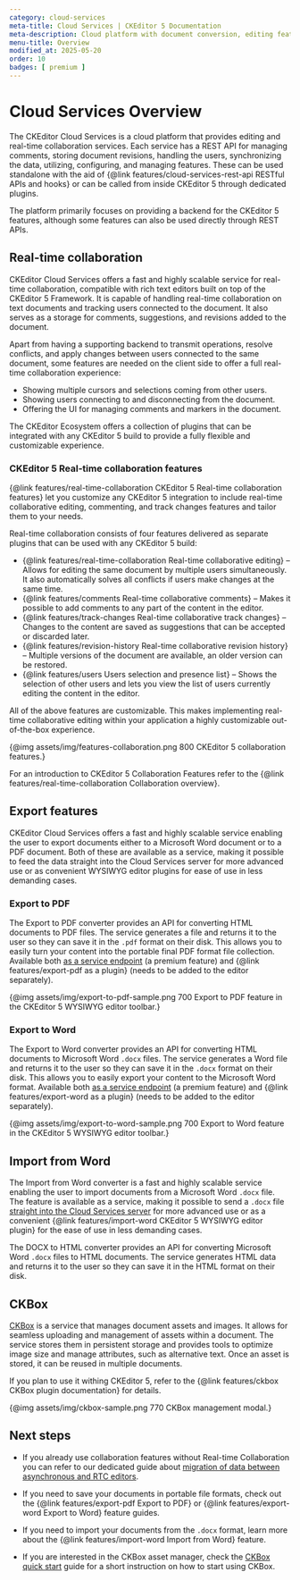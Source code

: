 ```yaml
---
category: cloud-services
meta-title: Cloud Services | CKEditor 5 Documentation
meta-description: Cloud platform with document conversion, editing features and real-time collaboration services.
menu-title: Overview
modified_at: 2025-05-20
order: 10
badges: [ premium ]
---
```


# Cloud Services Overview

The CKEditor Cloud Services is a cloud platform that provides editing and real-time collaboration services. Each service has a REST API for managing comments, storing document revisions, handling the users, synchronizing the data, utilizing, configuring, and managing features. These can be used standalone with the aid of {@link features/cloud-services-rest-api RESTful APIs and hooks} or can be called from inside CKEditor&nbsp;5 through dedicated plugins.

The platform primarily focuses on providing a backend for the CKEditor&nbsp;5 features, although some features can also be used directly through REST APIs.

## Real-time collaboration

CKEditor Cloud Services offers a fast and highly scalable service for real-time collaboration, compatible with rich text editors built on top of the CKEditor&nbsp;5 Framework. It is capable of handling real-time collaboration on text documents and tracking users connected to the document. It also serves as a storage for comments, suggestions, and revisions added to the document.

Apart from having a supporting backend to transmit operations, resolve conflicts, and apply changes between users connected to the same document, some features are needed on the client side to offer a full real-time collaboration experience:

 * Showing multiple cursors and selections coming from other users.
 * Showing users connecting to and disconnecting from the document.
 * Offering the UI for managing comments and markers in the document.

The CKEditor Ecosystem offers a collection of plugins that can be integrated with any CKEditor&nbsp;5 build to provide a fully flexible and customizable experience.

### CKEditor&nbsp;5 Real-time collaboration features

{@link features/real-time-collaboration CKEditor&nbsp;5 Real-time collaboration features} let you customize any CKEditor&nbsp;5 integration to include real-time collaborative editing, commenting, and track changes features and tailor them to your needs.

Real-time collaboration consists of four features delivered as separate plugins that can be used with any CKEditor&nbsp;5 build:

* {@link features/real-time-collaboration Real-time collaborative editing} &ndash; Allows for editing the same document by multiple users simultaneously. It also automatically solves all conflicts if users make changes at the same time.
* {@link features/comments Real-time collaborative comments} &ndash; Makes it possible to add comments to any part of the content in the editor.
* {@link features/track-changes Real-time collaborative track changes} &ndash; Changes to the content are saved as suggestions that can be accepted or discarded later.
* {@link features/revision-history Real-time collaborative revision history} &ndash; Multiple versions of the document are available, an older version can be restored.
* {@link features/users Users selection and presence list} &ndash; Shows the selection of other users and lets you view the list of users currently editing the content in the editor.

All of the above features are customizable. This makes implementing real-time collaborative editing within your application a highly customizable out-of-the-box experience.

{@img assets/img/features-collaboration.png 800 CKEditor&nbsp;5 collaboration features.}

For an introduction to CKEditor&nbsp;5 Collaboration Features refer to the {@link features/real-time-collaboration Collaboration overview}.

## Export features

CKEditor Cloud Services offers a fast and highly scalable service enabling the user to export documents either to a Microsoft Word document or to a PDF document. Both of these are available as a service, making it possible to feed the data straight into the Cloud Services server for more advanced use or as convenient WYSIWYG editor plugins for ease of use in less demanding cases.

### Export to PDF

The Export to PDF converter provides an API for converting HTML documents to PDF files. The service generates a file and returns it to the user so they can save it in the `.pdf` format on their disk. This allows you to easily turn your content into the portable final PDF format file collection. Available both [as a service endpoint](https://ckeditor.com/docs/cs/latest/guides/export-to-pdf/overview.html) (a premium feature) and {@link features/export-pdf as a plugin} (needs to be added to the editor separately).

{@img assets/img/export-to-pdf-sample.png 700 Export to PDF feature in the CKEditor&nbsp;5 WYSIWYG editor toolbar.}

### Export to Word

The Export to Word converter provides an API for converting HTML documents to Microsoft Word `.docx` files. The service generates a Word file and returns it to the user so they can save it in the `.docx` format on their disk. This allows you to easily export your content to the Microsoft Word format. Available both [as a service endpoint](https://ckeditor.com/docs/cs/latest/guides/export-to-word/overview.html) (a premium feature) and {@link features/export-word as a plugin} (needs to be added to the editor separately).

{@img assets/img/export-to-word-sample.png 700 Export to Word feature in the CKEditor&nbsp;5 WYSIWYG editor toolbar.}

## Import from Word

The Import from Word converter is a fast and highly scalable service enabling the user to import documents from a Microsoft Word `.docx` file. The feature is available as a service, making it possible to send a `.docx` file [straight into the Cloud Services server](https://ckeditor.com/docs/cs/latest/guides/import-from-word/overview.html) for more advanced use or as a convenient {@link features/import-word CKEditor&nbsp;5 WYSIWYG editor plugin} for the ease of use in less demanding cases.

The DOCX to HTML converter provides an API for converting Microsoft Word `.docx` files to HTML documents. The service generates HTML data and returns it to the user so they can save it in the HTML format on their disk.

## CKBox

[CKBox](https://ckeditor.com/docs/ckbox/latest/guides/index.html) is a service that manages document assets and images. It allows for seamless uploading and management of assets within a document. The service stores them in persistent storage and provides tools to optimize image size and manage attributes, such as alternative text. Once an asset is stored, it can be reused in multiple documents.

If you plan to use it withing CKEditor&nbsp;5, refer to the {@link features/ckbox CKBox plugin documentation} for details.

{@img assets/img/ckbox-sample.png 770 CKBox management modal.}

## Next steps

* If you already use collaboration features without Real-time Collaboration you can refer to our dedicated guide about [migration of data between asynchronous and RTC editors](https://ckeditor.com/docs/cs/latest/guides/collaboration/migrating-to-rtc.html).

* If you need to save your documents in portable file formats, check out the {@link features/export-pdf Export to PDF} or {@link features/export-word Export to Word} feature guides.

* If you need to import your documents from the `.docx` format, learn more about the {@link features/import-word Import from Word} feature.

* If you are interested in the CKBox asset manager, check the [CKBox quick start](https://ckeditor.com/docs/ckbox/latest/guides/quick-start.html) guide for a short instruction on how to start using CKBox.
